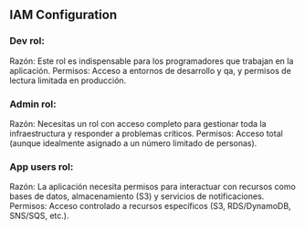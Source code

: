 ## IAM Configuration

### Dev rol:

Razón: Este rol es indispensable para los programadores que trabajan en la aplicación.
Permisos: Acceso a entornos de desarrollo y qa, y permisos de lectura limitada en producción.

### Admin rol:

Razón: Necesitas un rol con acceso completo para gestionar toda la infraestructura y responder a problemas críticos.
Permisos: Acceso total (aunque idealmente asignado a un número limitado de personas).

### App users rol:

Razón: La aplicación necesita permisos para interactuar con recursos como bases de datos, almacenamiento (S3) y servicios de notificaciones.
Permisos: Acceso controlado a recursos específicos (S3, RDS/DynamoDB, SNS/SQS, etc.).
